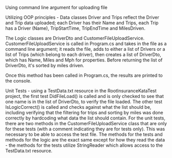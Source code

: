 Using command line argument for uploading file

Utilizing OOP principles - Data classes Driver and Trips reflect the Driver and Trip data uploaded; each Driver has their Name and Trips, each Trip has a Driver (Name), TripStartTime, TripEndTime and MilesDriven.

The Logic classes are DriverDto and CustomerFileUploadService. CustomerFileUploadService is called in Program.cs and takes in the file as a command line argument; it reads the file, adds to either a list of Drivers or a list of Trips (which belong to each driver), then creates a list of DriverDto, which has Name, Miles and Mph for properties. Before returning the list of DriverDto, it's sorted by miles driven.

Once this method has been called in Program.cs, the results are printed to the console.

Unit Tests - using a TestData.txt resource in the RootInsuranceKataTest project, the first test DidFileLoad() is called and is only checked to see that one name is in the list of DriverDto, to verify the file loaded. The other test IsLogicCorrect() is called and checks against what the list should be, including verifying that the filtering for trips and sorting by miles was done correctly by hardcoding what data the list should contain. For the unit tests, there are two methods in the CustomerFileUploadService class that are only for these tests (with a comment indicating they are for tests only). This was necessary to be able to access the test file. The methods for the tests and methods for the logic are the exact same except for how they read the data - the methods for the tests utilize StringReader which allows access to the TestData.txt resource.
